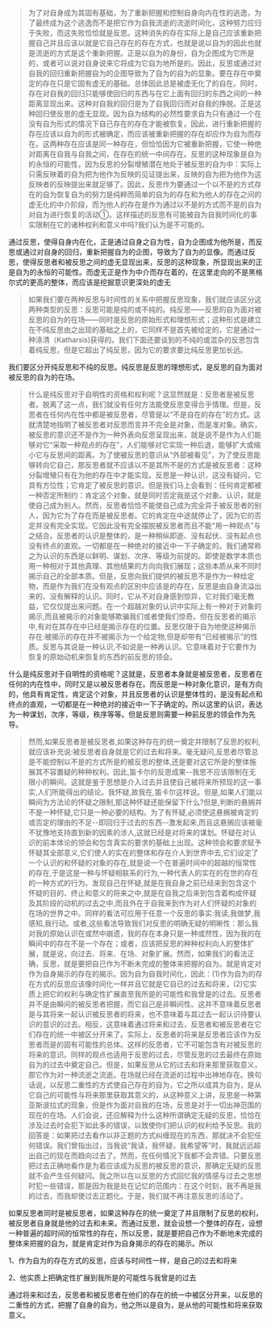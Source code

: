 <blockquote data-pid="UQLp04Xc">为了对自身成为其固有基础，为了重新把握和控制自身向内在性的逃逸，为了最终成为这个逃逸而不是把它作为自我流逝的流逝时间化，这种努力应归于失败，而这失败恰恰就是反思。这种消失的存在实际上是自己应该重新把握自己并且应该以就是它自己存在的存在方式，也就是说以自为的因此也就是流逝的方式是这个重新把握。正是以自为的身份，自为企图成为它所是的，或者可以说对自身说来它将成为它自为地所是的。因此，反思或通过对自我的回归重新把握自为的企图导致为了自为的自为的显象。要在存在中奠定的存在只是它固有虚无的基础。总体因此总是被虚无化了的自在。同时，存在对自我的回归只能够使回归的东西与在它上面有回归的东西之间的一种距离显现出来。这种对自我的回归是为了自我回归而对自我的挣脱。正是这种回归使反思的虚无显现。因为自为结构的必然性要求自为只有通过一个在没有自为形式的情况下自己存在的存在才能被恢复。因此，进行重新把握的存在应该以自为的形式被确定，而应该被重新把握的存在却应作为自为而存在。这两种存在应该是同一种存在，但恰恰因为它被重新把握，它使一种绝对距离在自我与自我之间，在存在的统一中间存在。反思的这种现象是自为的永恒的可能性，因为反思的分裂增殖潜在地处于被反思的自为中：实际上只需反映着的自为把为他作为反映的见证提出来，反映的自为把为他作为这反映者的反映提出来就足够了。因此，反思作为要通过一个以不是的方式存在的自为恢复自为的努力是纯粹而简单的自为的存在和为他人的存在之间的虚无化的中介阶段，而为他人的存在是作为通过以不是的方式而不是的自为对自为进行恢复的活动①。这样描述的反思有可能被自为自我时间化的事实限制在它的诸种权利和意义中吗?我们认为是不可能的。</blockquote><p data-pid="KtEVT9Th">通过反思，使得自身内在化，正是通过自身之自为性，自为企图成为他所是，而反思或通过对自身的回归，重新把握自为的企图，导致为了自为的显像。而通过反思，使得反思者和被反思之间的虚无显现出来，反思的这种现象，所显现出来的正是自为的永恒的可能性。而虚无正是作为中介而存在着的，在这里走向的不是黑格尔式的更高的整体，而应该是挖掘意识更深处的虚无</p><blockquote data-pid="zGvqHP8f">如果我们要在两种反思与时间性的关系中把握反思现象，我们就应该区分这两种类型的反思：反思可能是纯的或不纯的。纯反思——反思的自为面对被反思的自为的在场——同时是反思的原始形式和理想形式；这种形式是建立在不纯反思由之出现的基础之上的，它同样不是首先被给定的，它是通过一种涤清（Katharsis)获得的。我们下面还要谈到的不纯的或混杂的反思包含着纯反思，但是它超出了纯反思，因为它的要求要比纯反思更加长远。</blockquote><p data-pid="aXQMzNU8">我们要区分开纯反思和不纯的反思。纯反思是反思的理想形式，是反思的自为面对被反思的自为的在场。</p><blockquote data-pid="BbYDPNeb">什么是纯反思对于自明性的资格和权利呢？这显然就是：反思者是被反思者。脱离了这一点，我们就没有任何方法能使反思变得合乎情理。但是，反思者在任何内在性中都是被反思者，尽管是以“不是自在的存在”的方式。这就清楚地指明了被反思者对反思而言并不完全是对象，而是准对象。确实，被反思的意识还不是作为一种外表向反思呈现出来，就是说不是作为人们能够对它“采取一种观点的存在”，人们能够对它实现一种后退，能够扩大或缩小它与反思间的距离。为了使被反思的意识从“外部被看见”，为了使反思能够转向它自己，那反思者就不应该以不是其所不是的方式是被反思者：这种分裂增殖只有在为他的存在中才能实现。反思是一种认识，这没有疑问，它具有方位性；它肯定了被反思的意识。但是我们马上会看到：任何肯定都被一种否定所制约：肯定这个对象，就是同时否定我是这个对象。认识，就是使自己成为别人。然而，反思者恰恰不能使自己成为完全异于被反思者的别人，因为它为了存在而是被反思者。它的肯定在中途就停止了，因为它的否定并没有完全实现。它因此没有完全摆脱被反思者而且不能“用一种观点”与之结合。反思者的认识是整体的，是一种稍纵即逝、没有起伏、没有起点也没有终点的直观。一切都是在一种绝对的接近中一下子确定的。我们通常称之为认识的东西是以鲜明、谋划、次序、等级为前提的。即使是数学本质也用一种相对于其他真理、其他结果的方向向我们展现；这些本质从来不同时揭示自己的全部本质。但是，反思向我们提供的被反思不是作为一种给定物，而是作为我们在没有观点的区别中应该是的存在，反思是由自身流溢出来的、没有解释的认识。同时，它从不对自身感到惊异，它对我们毫无教益，它仅仅提出来问题。在一个超越对象的认识中实际上有一种对于对象的揭示,而且被揭示的对象能够欺骗我们或者使我们惊奇。但在反思者的揭示中,有对在其存在中已经是揭示存在的位置。反思仅限于自为地使这种揭示存在:被揭示的存在并不被揭示为一个给定物,但是却带有“已经被揭示”的性质。反思与其说是一种认识,不如说是一种再认识。它意味着对于它要作为恢复的原始动机来恢复的东西的前反思的领会。</blockquote><p data-pid="wjH8c1jW">什么是纯反思对于自明性的资格呢？这就是，反思者本身就是被反思者，反思者在任何的内在性中，同时又是以被反思者存在。而反思是一种对象化意识，是有方向的，他具有肯定性，肯定这个对象，并且反思者的认识是整体性的，是没有起点和终点的直观，一切都是在一种绝对的接近中一下子确定的。所以这里的认识，表达为一种谋划，次序，等级，秩序等等。但是反思则需要一种前反思的领会作为先导。</p><blockquote data-pid="qnz2OaEw">然而,如果反思者是被反思者,如果这种存在的统一奠定并限制了反思的权利,就应该补充说:被反思者自身就是它的过去和将来。毫无疑问,反思者尽管总是不能控制以不是的方式所是的被反思的整体,还是要对这它所是的整体施展其不容置疑的种种权利。因此,笛卡尔的反思成果--我思不应该限制在无限小的瞬间。这就是鉴于思想是介入过去并且使自己被将来所预现的这一事实,人们所能得出的结论。我怀疑,故我在,笛卡尔这样说。但是,如果人们能以瞬间为方法论的怀疑之限制,那这种怀疑还能保留下什么?但是,判断的悬搁并不是一种怀疑,它只是一种必要的结构。为了有怀疑,必须使这悬搁被肯定的或否定的理由的不足--即回归于过去的东西--激发起来,而且这悬搁应该被毫不犹豫地支持直到新的因素的涉人,这就已经是对将来的谋划。怀疑在对认识的前本体论的领会和包含真实的要求的基础上出现。这种领会和要求赋予怀疑其全部意义,它们使人的实在的整体和存在介人到世界中去,它们设定了一个认识的和怀疑的对象的存在,就是说一个在普遍时间中的超越的恒常性的存在,于是这是一种与怀疑相联系的行为,一种代表人的实在的在世的存在的一种方式的行为。发现自己在怀疑,就是在我自身之前已经来到包含这个怀疑的目的、终止和意义的将来之中,就是在自我之后来到包含着构成怀疑及其阶段的动机的过去之中,而且外在于自我来到作为对人们怀疑的对象的在场的世界之中。同样的看法可应用于任意一个反思的事实:我读,我做梦,我感知,我行动。或者,这些看法导致我们对反思的明确无疑的明晰性：那么我对我的原始认识在或然中崩遗，我的存在本身只是一种或然性，因为我的在瞬间中的存在不是一个存在；或者，应该把反思的种种权利向人的整体扩展，就是说，向过去、将来、在场、对象扩展。然而，如果我们的看法正确，反思，就是要把自己作为不断未完成的整体来把握的自为。就是肯定对作为自身揭示的存在的揭示。因为自为自我时间化，因此：(1)作为自为的存在方式的反思应该像时间化一样并且它就是它自已的过去和将来，(2)它实质上把它的权利与确定性扩展直至我所是的可能性和我曾是的过去。反思者并不是由瞬间的被反思者把握，而它自己是非瞬间性。这并不意味着反思者是与其将来一起认识被反思者的将来，也不意味着与其过去一起认识待要认识的意识的过去。相反，这意味着通过将来和过去，反思者和被反思者在它们存在的统一中被区分开来了。实际上，反思者的将来是反思者应该作为反思者而是的固有可能性的总体。这样的反思者，它不可能包含有对被反思的将来的意识。同样的观点也适用于反思的过去，尽管反思的过去最终在原始自为的过去中奠定自己。但是，如果反思从它的过去和将来那里获取意义，那它作为对一种流逝之流逝。在场就已经在流逝的过程中出神地存在。换句话说，以反思二重性的方式使自己存在的自为，它之所以成其为自为，是从它自己的可能性与将来那里获取其意义的，从这种意义上讲，反思是一种第亚斯波拉式的现象，但是作为面对自我的在场，反思是对于一切出神范围的现在的在场。人们会说，还应解释为什么这种所谓确定无疑的反思，恰恰在涉及过去时会犯下如此多的错误，以致使你们把认识的权利给予反思。我的回答是：如果把过去看作以非正题的方式纠缠现在的东西，那就决不会犯任何错误。我们曾指出过，当我说“我读，我怀疑，我希望等”时，我就远远超出自己的现在而趋向过去了。然而，在任何情况下我都不会弄错。只要反思把过去正确地看作是为着应该成为反思的被反思的意识，那确定无疑的反思就不会产生任何疑问。我之所以在以反思的方式回忆我的情感与过去之思想时犯一些错误，那是因为我是处在记忆的范围内：在这个时刻，我不再是我的过去，而我却使过去正题化。于是，我们就不再注意反思的活动了。</blockquote><p data-pid="ta0A9U7D">如果反思者同时是被反思者，如果这种存在的统一奠定了并且限制了反思的权利，被反思者自身就是他的过去和未来。而通过反思，就会设想一个整体的存在，设想一种普遍的超时间的恒常性的存在，所以反思，就是要把自己作为不断地未完成的整体来把握的自为，就是肯定对作为自身揭示的存在的揭示。所以</p><p data-pid="IkM2cHzP">1、作为自为的存在方式的反思，应该与时间性一样，是自己的过去和将来</p><p data-pid="q88IDj08">2、他实质上把确定性扩展到我所是的可能性与我曾是的过去</p><p data-pid="ZttkDciu">通过将来和过去，反思者和被反思者在他们的存在的统一中被区分开来，以反思的二重性的方式，把握了自身的自为，他之所以是自为，是从他的可能性和将来获取意义。</p><p></p>